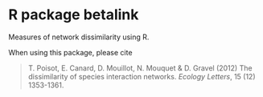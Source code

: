# R package betalink

Measures of network dissimilarity using R.

When using this package, please cite

> T. Poisot, E. Canard, D. Mouillot, N. Mouquet & D. Gravel (2012) The
dissimilarity of species interaction networks. *Ecology Letters*, 15 (12)
1353-1361.

